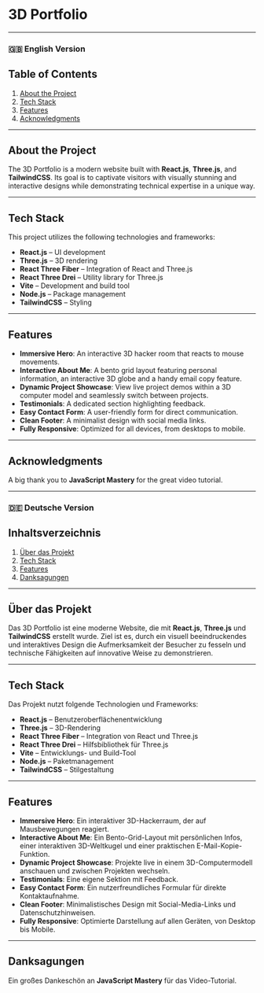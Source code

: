 # 3D Portfolio

---
### 🇬🇧 English Version


## Table of Contents

1. [About the Project](#about-the-project)
2. [Tech Stack](#tech-stack)
3. [Features](#features)
4. [Acknowledgments](#acknowledgments)

---

## About the Project

The 3D Portfolio is a modern website built with **React.js**, **Three.js**, and **TailwindCSS**. Its goal is to captivate visitors with visually stunning and interactive designs while demonstrating technical expertise in a unique way.

---

## Tech Stack

This project utilizes the following technologies and frameworks:

- **React.js** – UI development
- **Three.js** – 3D rendering
- **React Three Fiber** – Integration of React and Three.js
- **React Three Drei** – Utility library for Three.js
- **Vite** – Development and build tool
- **Node.js** – Package management
- **TailwindCSS** – Styling

---

## Features

- **Immersive Hero**: An interactive 3D hacker room that reacts to mouse movements.
- **Interactive About Me**: A bento grid layout featuring personal information, an interactive 3D globe and a handy email copy feature.
- **Dynamic Project Showcase**: View live project demos within a 3D computer model and seamlessly switch between projects.
- **Testimonials**: A dedicated section highlighting feedback.
- **Easy Contact Form**: A user-friendly form for direct communication.
- **Clean Footer**: A minimalist design with social media links.
- **Fully Responsive**: Optimized for all devices, from desktops to mobile.

---

## Acknowledgments

A big thank you to **JavaScript Mastery** for the great video tutorial.

---

### 🇩🇪 Deutsche Version



## Inhaltsverzeichnis

1. [Über das Projekt](#über-das-projekt)
2. [Tech Stack](#tech-stack)
3. [Features](#features)
4. [Danksagungen](#danksagungen)

---

## Über das Projekt

Das 3D Portfolio ist eine moderne Website, die mit **React.js**, **Three.js** und **TailwindCSS** erstellt wurde. Ziel ist es, durch ein visuell beeindruckendes und interaktives Design die Aufmerksamkeit der Besucher zu fesseln und technische Fähigkeiten auf innovative Weise zu demonstrieren.

---

## Tech Stack

Das Projekt nutzt folgende Technologien und Frameworks:

- **React.js** – Benutzeroberflächenentwicklung
- **Three.js** – 3D-Rendering
- **React Three Fiber** – Integration von React und Three.js
- **React Three Drei** – Hilfsbibliothek für Three.js
- **Vite** – Entwicklungs- und Build-Tool
- **Node.js** – Paketmanagement
- **TailwindCSS** – Stilgestaltung

---

## Features

- **Immersive Hero**: Ein interaktiver 3D-Hackerraum, der auf Mausbewegungen reagiert.
- **Interactive About Me**: Ein Bento-Grid-Layout mit persönlichen Infos, einer interaktiven 3D-Weltkugel und einer praktischen E-Mail-Kopie-Funktion.
- **Dynamic Project Showcase**: Projekte live in einem 3D-Computermodell anschauen und zwischen Projekten wechseln.
- **Testimonials**: Eine eigene Sektion mit Feedback.
- **Easy Contact Form**: Ein nutzerfreundliches Formular für direkte Kontaktaufnahme.
- **Clean Footer**: Minimalistisches Design mit Social-Media-Links und Datenschutzhinweisen.
- **Fully Responsive**: Optimierte Darstellung auf allen Geräten, von Desktop bis Mobile.

---

## Danksagungen

Ein großes Dankeschön an **JavaScript Mastery** für das Video-Tutorial.